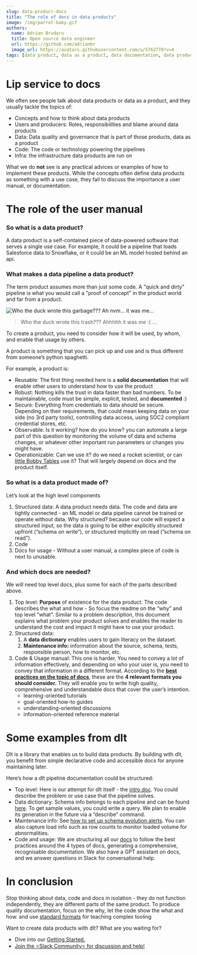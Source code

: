 ```yaml
---
slug: data-product-docs
title: "The role of docs in data products"
image: /img/parrot-baby.gif
authors:
  name: Adrian Brudaru
  title: Open source data engineer
  url: https://github.com/adrianbr
  image_url: https://avatars.githubusercontent.com/u/5762770?v=4
tags: [data product, data as a product, data documentation, data product documentation]
---
```



# Lip service to docs

We often see people talk about data products or data as a product, and they usually tackle the topics of:

- Concepts and how to think about data products
- Users and producers: Roles, responsibilities and blame around data products
- Data: Data quality and governance that is part of those products, data as a product
- Code: The code or technology powering the pipelines
- Infra: the infrastructure data products are run on

What we do **not** see is any practical advices or examples of how to implement these products.
While the concepts often define data products as something with a use case,
they fail to discuss the importance a user manual, or documentation.

# The role of the user manual

### So what is a data product?

A data product is a self-contained piece of data-powered software that serves a single use case. For example, it could be a pipeline that loads Salesforce data to Snowflake, or it could be an ML model hosted behind an api.

### What makes a data pipeline a data product?

The term product assumes more than just some code.
A "quick and dirty" pipeline is what you would call a "proof of concept" in the product world and far from a product.

![Who the duck wrote this garbage??? Ah nvm… it was me…](/img/parrot-baby.gif)
>  Who the duck wrote this trash??? Ahhhhh it was me :( ...

To create a product, you need to consider how it will be used, by whom, and enable that usage by others.

A product is something that you can pick up and use and is thus different from someone’s python spaghetti.

For example, a product is:

- Reusable: The first thing needed here is a **solid documentation** that will enable other users to understand how to use the product
- Robust: Nothing kills the trust in data faster than bad numbers. To be maintainable, code must be simple, explicit, tested, and **documented** :)
- Secure: Everything from credentials to data should be secure. Depending on their requirements, that could mean keeping data on your side (no 3rd party tools), controlling data access, using SOC2 compliant credential stores, etc.
- Observable: Is it working? how do you know? you can automate a large part of this question by monitoring the volume of data and schema changes, or whatever other important run parameters or changes you might have.
- Operationizable: Can we use it? do we need a rocket scientist, or can [little Bobby Tables](https://xkcd.com/327/) use it? That will largely depend on docs and the product itself.

### So what is a data product made of?

Let’s look at the high level components

1. Structured data: A data product needs data. The code and data are tightly connected - an ML model or data pipeline cannot be trained or operate without data. Why structured? because our code will expect a structured input, so the data is going to be either explicitly structured upfront (”schema on write”), or structured implicitly on read  (”schema on read”).
2. Code
3. Docs for usage - Without a user manual, a complex piece of code is next to unusable.

### And which docs are needed?

We will need top level docs, plus some for each of the parts described above.

1. Top level: **Purpose** of existence for the data product. The code describes the what and how - So focus the readme on the “why” and top level “what”. Similar to a problem description, this document explains what problem your product solves and enables the reader to understand the cost and impact it might have to use your product.
2. Structured data:
    1. A **data dictionary** enables users to gain literacy on the dataset.
    2. **Maintenance info:** information about the source, schema, tests, responsible person, how to monitor, etc.
3. Code & Usage manual: This one is harder. You need to convey a lot of information effectively, and depending on who your user is, you need to convey that information in a different format. According to the **[best practices on the topic of docs](https://documentation.divio.com/introduction.html)**, these are the **4 relevant formats you should consider.** They will enable you to write high quality, comprehensive and understandable docs that cover the user’s intention.
    - learning-oriented tutorials
    - goal-oriented how-to guides
    - understanding-oriented discussions
    - information-oriented reference material

# Some examples from dlt

Dlt is a library that enables us to build data products. By building with dlt, you benefit from simple declarative code and accessible docs for anyone maintaining later.

Here’s how a dlt pipeline documentation could be structured:

- Top level: Here is our attempt for dlt itself - the [intro doc](https://dlthub.com/docs/intro). You could describe the problem or use case that the pipeline solves.
- Data dictionary: Schema info belongs to each pipeline and can be found [here](https://dlthub.com/docs/blog/dlt-lineage-support). To get sample values, you could write a query. We plan to enable its generation in the future via a “describe” command.
- Maintenance info: See [how to set up schema evolution alerts](https://dlthub.com/docs/blog/schema-evolution#whether-you-are-aware-or-not-you-are-always-getting-structured-data-for-usage). You can also capture load info such as row counts to monitor loaded volume for abnormalities.
- Code and usage: We are structuring all our [docs](https://dlthub.com/docs/intro) to follow the best practices around the 4 types of docs, generating a comprehensive, recognisable documentation. We also have a GPT assistant on docs, and we answer questions in Slack for conversational help.

# In conclusion

Stop thinking about data, code and docs in isolation - they do not function independently, they are different parts of the same product. To produce quality documentation, focus on the why, let the code show the what and how. and use [standard formats](https://documentation.divio.com/introduction.html) for teaching complex tooling

Want to create data products with dlt? What are you waiting for?

- Dive into our [Getting Started.](https://dlthub.com/docs/getting-started)
- [Join the ⭐Slack Community⭐ for discussion and help!](https://join.slack.com/t/dlthub-community/shared_invite/zt-1slox199h-HAE7EQoXmstkP_bTqal65g)
